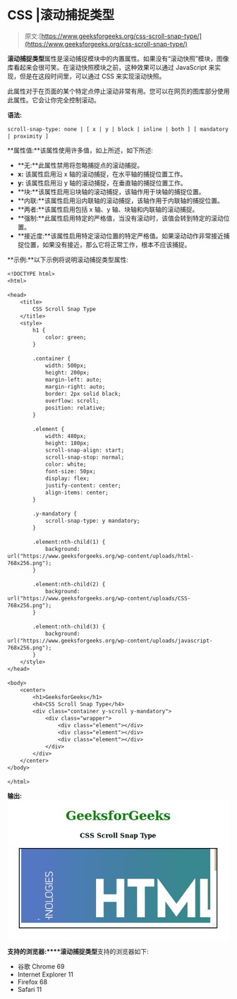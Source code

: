 # CSS |滚动捕捉类型

> 原文:[https://www.geeksforgeeks.org/css-scroll-snap-type/](https://www.geeksforgeeks.org/css-scroll-snap-type/)

**滚动捕捉类型**属性是滚动捕捉模块中的内置属性。如果没有“滚动快照”模块，图像库看起来会很可笑。在滚动快照模块之前，这种效果可以通过 JavaScript 来实现，但是在这段时间里，可以通过 CSS 来实现滚动快照。

此属性对于在页面的某个特定点停止滚动非常有用。您可以在网页的图库部分使用此属性。它会让你完全控制滚动。

**语法:**

```
scroll-snap-type: none | [ x | y | block | inline | both ] [ mandatory | proximity ]

```

**属性值:**该属性使用许多值，如上所述，如下所述:

*   **无:**此属性禁用将忽略捕捉点的滚动捕捉。
*   **x:** 该属性启用沿 x 轴的滚动捕捉，在水平轴的捕捉位置工作。
*   **y:** 该属性启用沿 y 轴的滚动捕捉，在垂直轴的捕捉位置工作。
*   **块:**该属性启用沿块轴的滚动捕捉，该轴作用于块轴的捕捉位置。
*   **内联:**该属性启用沿内联轴的滚动捕捉，该轴作用于内联轴的捕捉位置。
*   **两者:**该属性启用包括 x 轴、y 轴、块轴和内联轴的滚动捕捉。
*   **强制:**此属性启用特定的严格值，当没有滚动时，该值会转到特定的滚动位置。
*   **接近度:**该属性启用特定滚动位置的特定严格值。如果滚动动作非常接近捕捉位置，如果没有接近，那么它将正常工作，根本不应该捕捉。

**示例:**以下示例将说明滚动捕捉类型属性:

```
<!DOCTYPE html>
<html>

<head>
    <title>
        CSS Scroll Snap Type
    </title>
    <style>
        h1 {
            color: green;
        }

        .container {
            width: 500px;
            height: 200px;
            margin-left: auto;
            margin-right: auto;
            border: 2px solid black;
            overflow: scroll;
            position: relative;
        }

        .element {
            width: 480px;
            height: 180px;
            scroll-snap-align: start;
            scroll-snap-stop: normal;
            color: white;
            font-size: 50px;
            display: flex;
            justify-content: center;
            align-items: center;
        }

        .y-mandatory {
            scroll-snap-type: y mandatory;
        }

        .element:nth-child(1) {
            background:
url("https://www.geeksforgeeks.org/wp-content/uploads/html-768x256.png");
        }

        .element:nth-child(2) {
            background: 
url("https://www.geeksforgeeks.org/wp-content/uploads/CSS-768x256.png");
        }

        .element:nth-child(3) {
            background: 
url("https://www.geeksforgeeks.org/wp-content/uploads/javascript-768x256.png");
        }
    </style>
</head>

<body>
    <center>
        <h1>GeeksforGeeks</h1>
        <h4>CSS Scroll Snap Type</h4>
        <div class="container y-scroll y-mandatory">
            <div class="wrapper">
                <div class="element"></div>
                <div class="element"></div>
                <div class="element"></div>
            </div>
        </div>
    </center>
</body>

</html>                    
```

**输出:**
![](img/755ff2af499baa5c3e8de0f30aadc5f0.png)

**支持的浏览器:****滚动捕捉类型**支持的浏览器如下:

*   谷歌 Chrome 69
*   Internet Explorer 11
*   Firefox 68
*   Safari 11